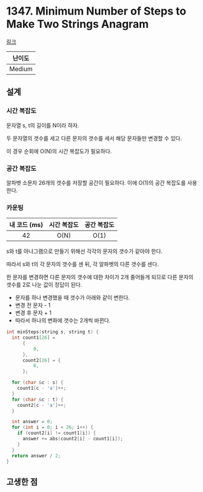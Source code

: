 # 1347. Minimum Number of Steps to Make Two Strings Anagram

[링크](https://leetcode.com/problems/minimum-number-of-steps-to-make-two-strings-anagram/)

| 난이도 |
| :----: |
| Medium |

## 설계

### 시간 복잡도

문자열 s, t의 길이를 N이라 하자.

두 문자열의 갯수를 세고 다른 문자의 갯수를 세서 해당 문자들만 변경할 수 있다.

이 경우 순회에 O(N)의 시간 복잡도가 필요하다.

### 공간 복잡도

알파벳 소문자 26개의 갯수를 저장할 공간이 필요하다. 이에 O(1)의 공간 복잡도를 사용한다.

### 카운팅

| 내 코드 (ms) | 시간 복잡도 | 공간 복잡도 |
| :----------: | :---------: | :---------: |
|      42      |    O(N)     |    O(1)     |

s와 t를 아나그램으로 만들기 위해선 각각의 문자의 갯수가 같아야 한다.

따라서 s와 t의 각 문자의 갯수를 센 뒤, 각 알파벳의 다른 갯수를 센다.

한 문자를 변경하면 다른 문자의 갯수에 대한 차이가 2개 줄어들게 되므로 다른 문자의 갯수를 2로 나눈 값이 정답이 된다.

- 문자를 하나 변경했을 때 갯수가 아래와 같이 변한다.
- 변경 전 문자 - 1
- 변경 후 문자 + 1
- 따라서 하나의 변화에 갯수는 2개씩 바뀐다.

```cpp
int minSteps(string s, string t) {
  int count1[26] =
      {
          0,
      },
      count2[26] = {
          0,
      };

  for (char &c : s) {
    count1[c - 'a']++;
  }
  for (char &c : t) {
    count2[c - 'a']++;
  }

  int answer = 0;
  for (int i = 0; i < 26; i++) {
    if (count2[i] != count1[i]) {
      answer += abs(count2[i] - count1[i]);
    }
  }
  return answer / 2;
}
```

## 고생한 점
